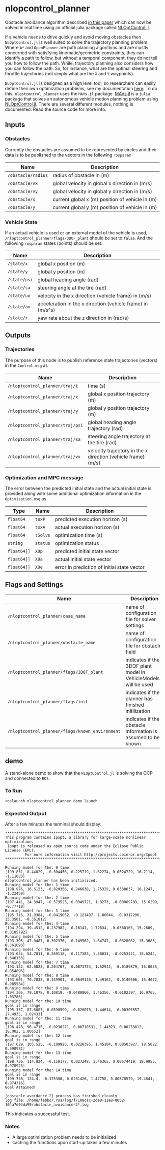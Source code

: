 # nlopcontrol_planner

Obstacle avoidance algorithm described [in this paper](https://scholar.google.com/citations?user=aJBQ8dwAAAAJ&hl=en) which can now be solved in real time using an official julia package called [NLOptControl.jl](https://github.com/JuliaMPC/NLOptControl.jl).

If a vehicle needs to drive quickly and avoid moving obstacles then `NLOptControl.jl` is well suited to solve the trajectory planning problem. Where `A*` and `OpenPlanner` are path planning algorithms and are mostly concerned with satisfying kinematic/geometric constraints, they can identify a path to follow, but without a temporal component, they do not tell you how to follow the path. While, trajectory planning also considers how you can follow the path. So, for instance, what are the optimal steering and throttle trajectories (not simply what are the `X` and `Y` waypoints).

`NLOptControl.jl` is designed as a high level tool, so researchers can easily define their own optimization problems, see my documentation [here](https://juliampc.github.io/MPCDocs.jl/latest/index.html). To do this, `nloptcontrol_planner` uses the `MAVs.jl` package. [MAVs.jl](https://github.com/JuliaMPC/MAVs.jl) is a `julia` package that solves an autonomous vehicle motion planning problem using [NLOptControl.jl](https://github.com/JuliaMPC/NLOptControl.jl). There are several different modules, nothing is documented. Read the source code for more info.

## Inputs

### Obstacles

Currently the obstacles are assumed to be represented by circles and their data is to be published to the vectors in the following `rosparam`

Name | Description
--- | ---
`/obstacle/radius` | radius of obstacle in (m)
`/obstacle/vx` | global velocity in global x direction in (m/s)
`/obstacle/vy`| global velocity in global y direction in (m/s)
`/obstacle/x`| current global x (m) position of vehicle in (m)
`/obstacle/y`| current global y (m) position of vehicle in (m)

### Vehicle State
If an actual vehicle is used or an external model of the vehicle is used, `/nloptcontrol_planner/flags/3DOF_plant` should be set to `false`. And the following `rosparam` states (points) should be set:

Name | Description
--- | ---
`/state/x`| global x position (m)
`/state/y`| global y position (m)
`/state/psi`| global heading angle (rad)
`/state/sa`| steering angle at the tire (rad)
`/state/ux`| velocity in the x direction (vehicle frame) in (m/s)
`/state/ax`| acceleration in the x direction (vehicle frame) in (m/s^s)
`/state/r`| yaw rate about the z direction in (rad/s)

## Outputs

### Trajectories
The purpose of this node is to publish reference state trajectories (vectors) in the `Control.msg` as

Name | Description
--- | ---
`/nloptcontrol_planner/traj/t`| time (s)
`/nloptcontrol_planner/traj/x`| global x position trajectory (m)
`/nloptcontrol_planner/traj/y`| global y position trajectory (m)
`/nloptcontrol_planner/traj/psi`| global heading angle trajectory (rad)
`/nloptcontrol_planner/traj/sa`| steering angle trajectory at the tire (rad)
`/nloptcontrol_planner/traj/vx`| velocity trajectory in the x direction (vehicle frame) (m/s)

### Optimization and MPC message
The error between the predicted initial state and the actual initial state is provided along with some additional optimization information in the `Optimization.msg` as

Type | Name | Description
-- | --- | ---
`float64` | `texP`            |           predicted execution horizon (s)
`float64` | `texA`             |          actual execution horizon (s)
`float64`| `tSolve`             |        optimization time (s)
`string`| `status`               |       optimization status
`float64[]` |`X0p`                |      predicted initial state vector
`float64[]`| `X0a`                 |     actual initial state vector
`float64[]`| `X0e`                  |    error in prediction of initial state vector


## Flags and Settings
Name | Description
--- | ---
`/nloptcontrol_planner/case_name` | name of configuration file for solver settings
`/nloptcontrol_planner/obstacle_name` | name of configuration file for obstacle field
`/nloptcontrol_planner/flags/3DOF_plant` | indicates if the 3DOF plant model in VehicleModels.jl will be used
`/nloptcontrol_planner/flags/init` | indicates if the planner has finished initilization
`/nloptcontrol_planner/flags/known_environment` | indicates if the obstacle information is assumed to be known

## demo
A stand-alone demo to show that the `NLOptControl.jl` is solving the OCP and connected to `ROS`.


### To Run
```
roslaunch nloptcontrol_planner demo.launch
```

### Expected Output
After a few minutes the terminal should display:
```
******************************************************************************
This program contains Ipopt, a library for large-scale nonlinear optimization.
 Ipopt is released as open source code under the Eclipse Public License (EPL).
         For more information visit http://projects.coin-or.org/Ipopt
******************************************************************************

Running model for the: 0 time
[199.831, 8.44829, -0.304456, 0.225719, 1.62274, 0.0524729, 16.7114, -1.11083]
nloptcontrol_planner has been initialized.
Running model for the: 1 time
[198.976, 16.6123, -0.820356, 0.246638, 1.75329, 0.0330637, 16.1247, -1.22459]
Running model for the: 2 time
[197.441, 24.3947, -0.579523, 0.0349721, 1.8273, -0.00889783, 15.6299, -0.77718]
Running model for the: 3 time
[195.715, 31.9384, -0.0419052, -0.121407, 1.80044, -0.0317296, 15.3501, -0.361812]
Running model for the: 4 time
[194.294, 39.4512, 0.237982, -0.16141, 1.72634, -0.0360165, 15.2689, 0.0185792]
Running model for the: 5 time
[193.395, 47.0487, 0.302376, -0.149562, 1.64747, -0.0328082, 15.3683, 0.361693]
Running model for the: 6 time
[193.034, 54.7811, 0.269118, -0.117383, 1.58031, -0.0253441, 15.6244, 0.646153]
Running model for the: 7 time
[193.132, 62.6823, 0.204767, -0.0873723, 1.52942, -0.0189879, 16.0035, 0.854896]
Running model for the: 8 time
[193.601, 70.7833, 0.149901, -0.0649146, 1.49162, -0.0140566, 16.4672, 0.985584]
Running model for the: 9 time
[194.365, 79.1078, 0.10819, -0.0480866, 1.46356, -0.0102397, 16.9765, 1.03786]
Running model for the: 10 time
goal is in range
[195.357, 87.6683, 0.0590599, -0.020078, 1.44614, -0.00305557, 17.4935, 1.02433]
Running model for the: 11 time
goal is in range
[196.478, 96.4715, -0.0230271, 0.00710531, 1.44323, 0.00253812, 18.002, 1.00652]
Running model for the: 12 time
goal is in range
[197.629, 105.525, -0.100926, 0.0220395, 1.45104, 0.00503927, 18.5022, 0.990981]
Running model for the: 13 time
goal is in range
[198.736, 114.834, -0.150177, 0.027248, 1.46365, 0.00574419, 18.9955, 0.978923]
Running model for the: 14 time
goal is in range
[199.758, 124.4, -0.175388, 0.0281426, 1.47758, 0.00578579, 19.4841, 0.974316]
Goal Attained!

[obstacle_avoidance-2] process has finished cleanly
log file: /home/febbo/.ros/log/f7108cac-2de8-11e8-8052-104a7d04da99/obstacle_avoidance-2*.log
```
This indicates a successful test.

### Notes

  * A large optimization problem needs to be initialized
  * caching the functions upon start-up takes a few minutes
